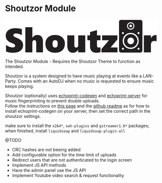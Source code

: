 # Shoutzor Module
![Shoutzor-logo](./shoutzor-logo.png)

The Shoutzor Module - Requires the Shoutzor Theme to function as intended.

Shoutzor is a system designed to have music playing at events like a LAN-Party.
Comes with an AutoDJ when no music is requested to ensure music keeps playing.

Shoutzor (optionally) uses [echoprint-codegen](https://github.com/echonest/echoprint-codegen) and [echoprint-server](https://github.com/echonest/echoprint-server) for music fingerprinting to prevent double uploads.<br />
Follow the instructions on [this page](http://echoprint.me/start) and the [github readme](https://github.com/echonest/echoprint-codegen) as for how to install echoprint-codegen on your server, then set the correct path in the shoutzor settings.

make sure to install the `x264*`, `swh-plugins` and `gstreamer1.0*` packages;<br />
when finished, install `liquidsoap` and `liquidsoap-plugin-all`

@TODO
- CRC hashes are not beeing added
- Add configurable option for the time limit of uploads
- Redirect users that are not authenticated to the login screen
- Implement JS API methods
- Have the admin panel use the JS API
- Implement Youtube video search & request functionality
